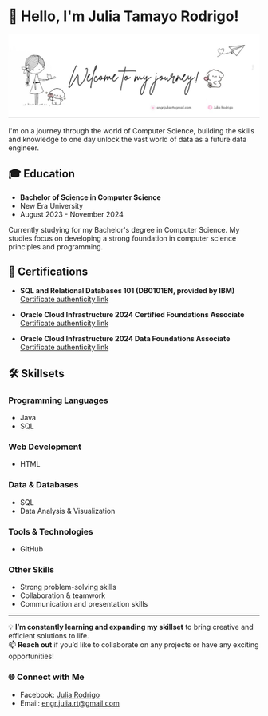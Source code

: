 # 👋 **Hello, I'm Julia Tamayo Rodrigo!**

![Welcome to my journey!](https://github.com/engr-julia/engr-julia/raw/main/photo_6147724065197113938_y.jpg)

I'm on a journey through the world of Computer Science, building the skills and knowledge to one day unlock the vast world of data as a future data engineer.

## 🎓 Education
- **Bachelor of Science in Computer Science**
- New Era University
- August 2023 - November 2024

Currently studying for my Bachelor's degree in Computer Science. My studies focus on developing a strong foundation in computer science principles and programming.

## 📜 Certifications
- **SQL and Relational Databases 101 (DB0101EN, provided by IBM)**  
  [Certificate authenticity link](https://courses.cognitiveclass.ai/certificates/8534fe56c2024b459015134d9ebb1dbc)

- **Oracle Cloud Infrastructure 2024 Certified Foundations Associate**  
  [Certificate authenticity link](https://catalog-education.oracle.com/ords/certview/sharebadge?id=246808BA7BFB8CB524F0F4062E5771843277A4CDC454053833BF7DB91936AEBF&fbclid=IwY2xjawG5NElleHRuA2FlbQIxMQABHdYoMvmJcVYEhnogLVy69avubCidmfwRUtmJWRuItaS9VMYF3hCSmqguCg_aem_48grWa2gBazsMF-91MI6NQ)

- **Oracle Cloud Infrastructure 2024 Data Foundations Associate**  
  [Certificate authenticity link](https://catalog-education.oracle.com/ords/certview/sharebadge?id=246808BA7BFB8CB524F0F4062E577184CE6D3E094E0A145CFAAA5049D5A820AE&fbclid=IwY2xjawHAn11leHRuA2FlbQIxMQABHWi1NwNFHc_gkFbfCLHtaCuRzliRlMbS1gsSQ-GTPpfQpFEqvp1ZhdtvNg_aem_jiR6MJKsleY0a3ToZ0NwcQ)

## 🛠 Skillsets
### Programming Languages
- Java
- SQL

### Web Development
- HTML

### Data & Databases
- SQL
- Data Analysis & Visualization

### Tools & Technologies
- GitHub

### Other Skills
- Strong problem-solving skills
- Collaboration & teamwork
- Communication and presentation skills

---

💡 **I’m constantly learning and expanding my skillset** to bring creative and efficient solutions to life.  
📫 **Reach out** if you’d like to collaborate on any projects or have any exciting opportunities!

### 🌐 Connect with Me
- Facebook: [Julia Rodrigo](https://www.facebook.com/JuliaRodrigo)
- Email: [engr.julia.rt@gmail.com](mailto:engr.julia.rt@gmail.com)
